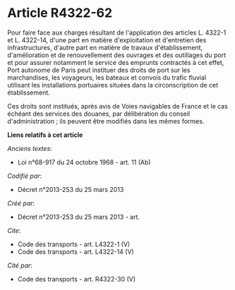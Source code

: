 # Article R4322-62

Pour faire face aux charges résultant de l'application des articles L. 4322-1 et L. 4322-14, d'une part en matière
d'exploitation et d'entretien des infrastructures, d'autre part en matière de travaux d'établissement, d'amélioration et de
renouvellement des ouvrages et des outillages du port et pour assurer notamment le service des emprunts contractés à cet
effet, Port autonome de Paris peut instituer des droits de port sur les marchandises, les voyageurs, les bateaux et convois
du trafic fluvial utilisant les installations portuaires situées dans la circonscription de cet établissement. 

Ces droits sont institués, après avis de Voies navigables de France et le cas échéant des services des douanes, par
délibération du conseil d'administration ; ils peuvent être modifiés dans les mêmes formes.

**Liens relatifs à cet article**

_Anciens textes_:

  - Loi n°68-917 du 24 octobre 1968 - art. 11 (Ab)

_Codifié par_:

  - Décret n°2013-253 du 25 mars 2013

_Créé par_:

  - Décret n°2013-253 du 25 mars 2013 - art.

_Cite_:

  - Code des transports - art. L4322-1 (V)
  - Code des transports - art. L4322-14 (V)

_Cité par_:

  - Code des transports - art. R4322-30 (V)
